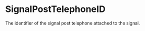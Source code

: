 SignalPostTelephoneID
=====================

The identifier of the signal post telephone attached to the signal.
